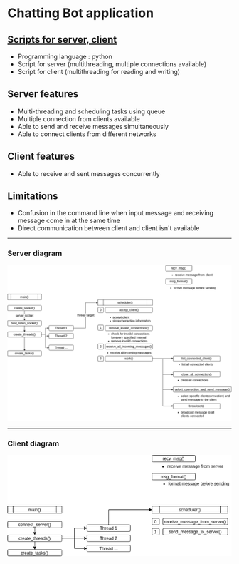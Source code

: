 # Chatting Bot application 

## [Scripts for server, client](https://github.com/seonwoo960000/skill_stack/blob/main/Chatting%20Bot/scripts/multiserver.py) 
 * Programming language : python 
 * Script for server (multithreading, multiple connections available) 
 * Script for client (multithreading for reading and writing)

## Server features
 * Multi-threading and scheduling tasks using queue 
 * Multiple connection from clients available
 * Able to send and receive messages simultaneously 
 * Able to connect clients from different networks 

## Client features
 * Able to receive and sent messages concurrently 

## Limitations
 * Confusion in the command line when input message and receiving message come in at the same time
 * Direct communication between client and client isn't available 
*************************************************************************************************************************************
### Server diagram
![Flowchart](diagrams/chatBotServer.png)
*************************************************************************************************************************************
### Client diagram
![Flowchart](diagrams/chatBotClient.png)
